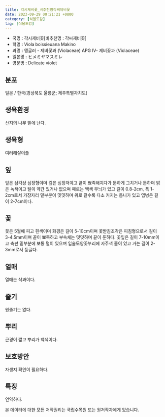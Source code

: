 ```yaml
---
title: 각시제비꽃_비추천명각씨제비꽃
date: 2023-09-29 00:21:21 +0800
category: [식물도감]
tag: [식물도감]
---
```




- 국명 : 각시제비꽃[비추천명 : 각씨제비꽃]
- 학명 : Viola boissieuana Makino
- 과명 : 앵글러 - 제비꽃과 (Violaceae) APG Ⅳ- 제비꽃과 (Violaceae)
- 일본명 : ヒメミヤマスミレ
- 영문명 : Delicate violet


## 분포
일본 / 한국(경상북도 울릉군; 제주특별자치도) 
## 생육환경
산지의 나무 밑에 난다.
## 생육형
여러해살이풀 
## 잎
잎은 삼각상 심장형이며 깊은 심장저이고 끝이 뾰족해지다가 둔하게 그치거나 둔하며 밝은 녹색이고 털이 약간 있거나 없으며 때로는 백색 무늬가 있고 길이 0.8-2cm, 폭 1-2cm로서 가장자리 밑부분이 밋밋하며 위로 갈수록 다소 커지는 톱니가 있고 엽병은 길이 2-7cm이다.
## 꽃
꽃은 5월에 피고 흰색이며 화경은 길이 5-10cm이며 꽃받침조각은 피침형으로서 길이 3-4.5mm이며 끝이 뾰족하고 부속체는 밋밋하며 끝이 둔하다. 꽃잎은 길이 7-10mm이고 측판 밑부분에 보통 털이 있으며 입술모양꽃부리에 자주색 줄이 있고 거는 길이 2-3mm로서 둥글다.
## 열매
열매는 삭과이다.
## 줄기
원줄기는 없다.
## 뿌리
근경이 짧고 뿌리가 백색이다.
## 보호방안
자생지 확인이 필요하다.
## 특징
연약하다.






본 데이터에 대한 모든 저작권리는 국립수목원 또는 원저작자에게 있습니다.
